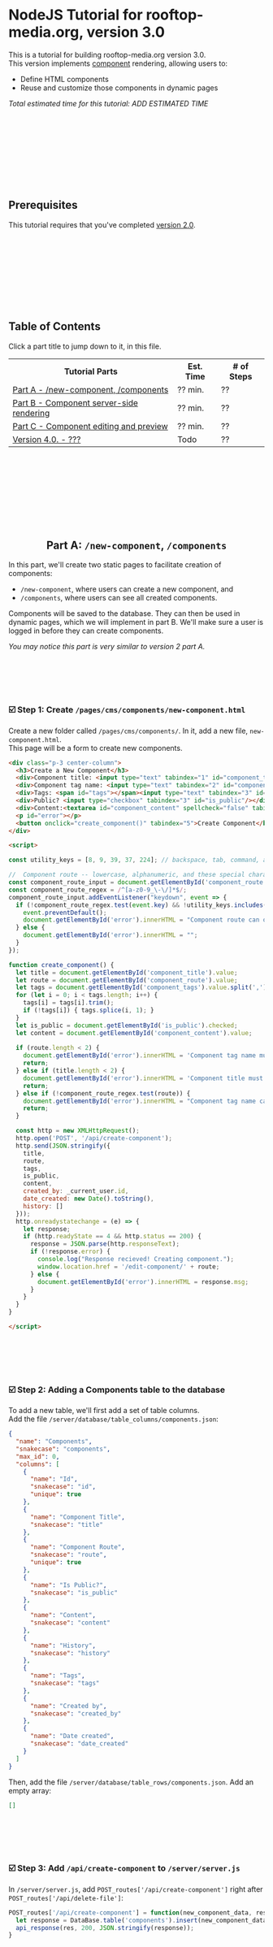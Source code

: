 # NodeJS Tutorial for rooftop-media.org, version 3.0

This is a tutorial for building rooftop-media.org version 3.0.  
This version implements [component](https://www.w3.org/TR/NOTE-HTMLComponents#overview) rendering, allowing users to:
 - Define HTML components
 - Reuse and customize those components in dynamic pages

*Total estimated time for this tutorial: ADD ESTIMATED TIME*

<br/><br/><br/><br/><br/><br/><br/><br/>



##  Prerequisites

This tutorial requires that you've completed [version 2.0](https://github.com/rooftop-media/rooftop-media.org-tutorial/blob/main/version2.0/tutorial.md).

<br/><br/><br/><br/><br/><br/><br/><br/>



##  Table of Contents

Click a part title to jump down to it, in this file.

<table>
  <tr>
    <th>Tutorial Parts</th>
    <th>Est. Time</th>
    <th># of Steps</th>
  </tr>
  <tr>
    <td><a href="#part-a">Part A - /new-component, /components</a></td>
    <td>?? min.</td>
    <td>??</td>
  </tr>
  <tr>
    <td><a href="#part-b">Part B - Component server-side rendering</a></td>
    <td>?? min.</td>
    <td>??</td>
  </tr>
 <tr>
    <td><a href="#part-c">Part C - Component editing and preview</a></td>
    <td>?? min.</td>
    <td>??</td>
  </tr>
  <tr>
    <td><a href="#v3">Version 4.0. - ???</a></td>
    <td>Todo</td>
    <td>??</td>
  </tr>
</table>



<br/><br/><br/><br/><br/><br/><br/><br/>





<h2 id="part-a" align="center">  Part A:  <code>/new-component</code>, <code>/components</code> </h2>

In this part, we'll create two static pages to facilitate creation of components:
 - `/new-component`, where users can create a new component, and
 - `/components`, where users can see all created components.

Components will be saved to the database.  They can then be used in dynamic pages, which we will implement in part B. 
We'll make sure a user is logged in before they can create components. 

_You may notice this part is very similar to version 2 part A._

<br/><br/><br/><br/>



<h3 id="a-1">  ☑️ Step 1: Create <code>/pages/cms/components/new-component.html</code>  </h3>

Create a new folder called `/pages/cms/components/`.  In it, add a new file, `new-component.html`.  
This page will be a form to create new components.  

```html
<div class="p-3 center-column">
  <h3>Create a New Component</h3>
  <div>Component title: <input type="text" tabindex="1" id="component_title" placeholder="Click counter"/></div>
  <div>Component tag name: <input type="text" tabindex="2" id="component_route" placeholder="click-counter"/></div>
  <div>Tags: <span id="tags"></span><input type="text" tabindex="3" id="component_tags" placeholder="counter, demo" /></div>
  <div>Public? <input type="checkbox" tabindex="3" id="is_public"/></div>
  <div>Content:<textarea id="component_content" spellcheck="false" tabindex="4" placeholder="&lt;template> ..."></textarea></div>
  <p id="error"></p>
  <button onclick="create_component()" tabindex="5">Create Component</button>
</div>

<script>

const utility_keys = [8, 9, 39, 37, 224]; // backspace, tab, command, arrow keys

//  Component route -- lowercase, alphanumeric, and these special characters: - / _ 
const component_route_input = document.getElementById('component_route');
const component_route_regex = /^[a-z0-9_\-\/]*$/;
component_route_input.addEventListener("keydown", event => {
  if (!component_route_regex.test(event.key) && !utility_keys.includes(event.keyCode)) {
    event.preventDefault();
    document.getElementById('error').innerHTML = "Component route can only contain lowercase letters, numbers, underscores and dashes.";
  } else {
    document.getElementById('error').innerHTML = "";
  }
});

function create_component() {
  let title = document.getElementById('component_title').value;
  let route = document.getElementById('component_route').value;
  let tags = document.getElementById('component_tags').value.split(',');
  for (let i = 0; i < tags.length; i++) {
    tags[i] = tags[i].trim();
    if (!tags[i]) { tags.splice(i, 1); }
  }
  let is_public = document.getElementById('is_public').checked;
  let content = document.getElementById('component_content').value;
  
  if (route.length < 2) {
    document.getElementById('error').innerHTML = 'Component tag name must be at least 2 characters..';
    return;
  } else if (title.length < 2) {
    document.getElementById('error').innerHTML = 'Component title must be at least 2 characters..';
    return;
  } else if (!component_route_regex.test(route)) {
    document.getElementById('error').innerHTML = "Component tag name can only contain lowercase letters, numbers, underscores and dashes.";
    return;
  }

  const http = new XMLHttpRequest();
  http.open('POST', '/api/create-component');
  http.send(JSON.stringify({
    title,
    route,
    tags,
    is_public,
    content,
    created_by: _current_user.id,
    date_created: new Date().toString(),
    history: []
  }));
  http.onreadystatechange = (e) => {
    let response;      
    if (http.readyState == 4 && http.status == 200) {
      response = JSON.parse(http.responseText);
      if (!response.error) {
        console.log("Response recieved! Creating component.");
        window.location.href = '/edit-component/' + route;
      } else {
        document.getElementById('error').innerHTML = response.msg;
      }
    }
  }
}

</script>
```

<br/><br/><br/><br/>



<h3 id="a-2">  ☑️ Step 2: Adding a Components table to the database  </h3>

To add a new table, we'll first add a set of table columns.  
Add the file `/server/database/table_columns/components.json`:  

```json
{
  "name": "Components",
  "snakecase": "components",
  "max_id": 0,
  "columns": [
    {
      "name": "Id",
      "snakecase": "id",
      "unique": true
    },
    {
      "name": "Component Title",
      "snakecase": "title"
    },
    {
      "name": "Component Route",
      "snakecase": "route",
      "unique": true
    },
    {
      "name": "Is Public?",
      "snakecase": "is_public"
    },
    {
      "name": "Content",
      "snakecase": "content"
    },
    {
      "name": "History",
      "snakecase": "history"
    },
    {
      "name": "Tags",
      "snakecase": "tags"
    },
    {
      "name": "Created by",
      "snakecase": "created_by"
    },
    {
      "name": "Date created",
      "snakecase": "date_created"
    }
  ]
}
```

Then, add the file `/server/database/table_rows/components.json`.  Add an empty array:  

```json
[]
```

<br/><br/><br/><br/>



<h3 id="a-3">  ☑️ Step 3: Add <code>/api/create-component</code> to <code>/server/server.js</code>  </h3>

In `/server/server.js`, add `POST_routes['/api/create-component']` right after `POST_routes['/api/delete-file']`:  

```javascript
POST_routes['/api/create-component'] = function(new_component_data, res) {
  let response = DataBase.table('components').insert(new_component_data);
  api_response(res, 200, JSON.stringify(response));
}
```

<br/><br/><br/><br/>


<h3 id="a-4">  ☑️ Step 4: Add new URL routes to <code>/server/server.js</code>  </h3>

We're also going to add two new static page URL routes to `server.js`:  

```javascript
ar pageURLs = {
  '/':              '/pages/misc/landing.html',
  '/landing':       '/pages/misc/landing.html',
  '/register':      '/pages/misc/register.html',
  '/login':         '/pages/misc/login.html',
  '/profile':       '/pages/misc/profile.html',
  '/new-page':      '/pages/cms/new-page.html',
  '/pages':         '/pages/cms/pages.html',
  '/markup-rules':  '/pages/cms/markup-rules.html',
  '/upload-file':   '/pages/cms/upload-file.html',
  '/files':         '/pages/cms/files.html',
  '/new-component': '/pages/cms/components/new-component.html',
  '/components':    '/pages/cms/components/components.html'
}
```

<br/><br/><br/><br/>




<h3 id="a-5"> ☑️ Step 5:  ☞ Test the code! </h3>

Restart the server!  

On `/new-component`, add a component name and tag name.  
The page info should appear in the `/server/database/table_rows/components.json` file.  
You should be rerouted to `/edit-component/{component-tag-name}`, displaying the 404 page -- for now.  

Go back to `/new-component` to try creating the same component tag name.  You should get an error.  

<br/><br/><br/><br/>



<h3 id="a-6">  ☑️ Step 6: Use <code>/pages/index.js</code> to reroute and update the header </h3>

Open up `/pages/index.js`.  We'll make two changes.

First, we'll update the `render_user_buttons` function, to include links to `/new-component` and `/components`.
```javascript
// Update the "user buttons" in the header
function render_user_buttons() {
  let userButtonsEl = document.getElementById('user-buttons');
  let buttonText = `Menu`;
  let menuHTML = `<div id="user-menu">`;

  if (_current_user == null) {
    menuHTML += `<a href="/register">Register</a>`;
    menuHTML += `<a href="/login">Login</a>`;
  } else {
    buttonText = _current_user.display_name;
    menuHTML += `<a href="/profile">Your profile</a>`;
    menuHTML += `<a href="/new-page">New page</a>`;
    menuHTML += `<a href="/pages">All pages</a>`;
    menuHTML += `<a href="/files">All files</a>`;
    menuHTML += `<a href="/components">All tags</a>`;
    menuHTML += `<button onclick="logout()">Log out</button>`;
  }
  
  userButtonsEl.innerHTML = `<button onclick="_show_user_menu = !_show_user_menu;render_user_buttons();">${buttonText}</button>`;
  if (_show_user_menu) {
    userButtonsEl.innerHTML += menuHTML + `</div>`;
  }

}
```

Then, we'll edit the `boot` function.   
We'll  redirect to the home page if on `/new-component` or `/components` and not logged in, or on any route starting with `/edit-component/`.

```javascript
////  SECTION 3: Boot.
function boot() {
  console.log('Welcome to Rooftop Media Dot Org!');

  //  Log user in if they have a session id. 
  if (_session_id) {
    const http = new XMLHttpRequest();
    http.open('GET', `/api/user-by-session?session_id=${_session_id}`);
    http.send();
    http.onreadystatechange = (e) => {
      if (http.readyState == 4 && http.status == 200) {
        _current_user = JSON.parse(http.responseText);
      } else if (http.readyState == 4 && http.status == 404) {
        console.log('No session found.');
        localStorage.removeItem('session_id');
      }
      current_user_loaded();
      render_user_buttons();
    }
  } else {
    render_user_buttons();
    current_user_loaded();
  }
  
  //  Redirect to home if...
  let onALoggedOutPage = (_current_page == '/register' || _current_page == '/login');
  let loggedIn = _session_id != null;
  let redirectToHome = (onALoggedOutPage && loggedIn);
  let authReqdPages = ['/new-page', '/pages', '/files', '/upload-file', '/components', '/new-component'];
  let authReqdDirectories = ['edit', 'edit-component'];
  let onALoggedInPage = (authReqdPages.includes(_current_page) || authReqdDirectories.includes(_current_page.split('/')[1]));
  redirectToHome = redirectToHome || (onALoggedInPage && !loggedIn);
  if (redirectToHome) {
    window.location.href = '/';
  }

}
window.addEventListener('load', (event) => {
  boot()
});
```

<br/><br/><br/><br/>



<h3 id="a-7"> ☑️ Step 7:  Making an API route for getting all components, in <code>server.js</code> </h3>

In `/server/server.js`, right under `GET_routes['/api/all-files']`, add a new function, `GET_routes['/api/all-components']`:

```javascript
GET_routes['/api/all-components'] = function(req_data, res) {
  let all_components = fs.readFileSync(__dirname + '/database/table_rows/components.json', 'utf8');
  all_components = JSON.parse(all_components);
  for (let i = 0; i < all_components.length; i++) {
    let creator_id = parseInt(all_components[i].created_by);
    all_components[i].created_by = DataBase.table('users').find({id: creator_id})[0].username;
  }
  api_response(res, 200, JSON.stringify(all_components));
}
```

<br/><br/><br/><br/>



<h3 id="a-8"> ☑️ Step 8:  Creating <code>pages/cms/components/components.html</code> </h3>

This page will allow us to view all components created in our database.  
Create a new page, `/pages/cms/components/components.html`, and add this:

```html
<div class="p-3 center-column">
  <h3>All components:</h3>
  <div id="search-bar-row">
    <input id="search" placeholder="Search components..." oninput="search_components()"/>
    <div id="search-settings-toggle" onclick="toggle_settings()">Settings  &#x25B8;</div>
  </div>
  <div id="search-settings" onclick="search_components()">
    <div>Sort by: </div>
    <div><input type="radio" name="sort_types" value="title" checked /> Title</div>
    <div><input type="radio" name="sort_types" value="date"/> Date created</div>
    <div><input type="radio" name="sort_types" value="creator"/> Creator</div>
    <div style="display: flex;align-items: center;"><input type="checkbox" id="invert-sort"/> Invert results</div>
  </div>
  <table id="component-table">
    <!--  Component data goes here-->
  </table>
  <br/><br/><br/><br/>
  <a href="/new-component"><button>+ Create new component</button></a>
</div>

<script>
  let componentTable = document.getElementById('component-table');
  let all_components = [];
  let show_settings = false;

  function render_table(components) {
    componentTable.innerHTML = `<tr>
      <th>Private?</th>
      <th>Title</th>
      <th>Tag</th>
      <th>Edit</th>
    </tr>`;
    for (var i = 0; i < components.length; i++) {
      let component = components[i];
      componentTable.insertRow().innerHTML += `<tr>
        <td class="is-public">${component.is_public ? '' : '<img src="/assets/icons/lock.svg"/>'}</td>
        <td>
          <div class="component-title"><a href="/${component.route}">${component.title}</a></div>
          <div class="created-by">Created by ${component.created_by}</div>
          <div class="tags">${get_tag_html(component.tags)}</div>
        </td>
        <td>&lt;${component.route}&gt;</td>
        <td>${_current_user.username == component.created_by ? `<a href="/edit-component/${component.route}"><img src="/assets/icons/edit.svg"/></a>` : ''}</td>
      </tr>`;
    }
    if (components.length < 1) {
      componentTable.insertRow().innerHTML += `<tr><td></td><td id="no-components-found">(No components found)</td><td></td><td></td></tr>`;
    }
  }

  function get_tag_html(tags) {
    let html = '';
    for (let i = 0; i < tags.length; i++) {
      html += `<span class="tag" onclick="search_tag('${tags[i]}')">${tags[i]}</span>`;
    }
    return html;
  }
  function search_tag(tag) {
    document.getElementById('search').value = `tag:${tag}`;
    search_components();
  }

  function search_components() {
    let search = document.getElementById('search').value;
    if (search.length < 1) {
      return sort_components(all_components);
    }
    let tags = [];
    while (search.includes('tag:')) {
      let tag_text_pos = search.indexOf('tag:');
      let end_of_tag_pos = search.indexOf(' ', tag_text_pos+4);
      if (end_of_tag_pos == -1) { end_of_tag_pos = search.length};
      let tag = search.slice(tag_text_pos + 4, end_of_tag_pos);
      tags.push(tag);
      search = search.slice(0,tag_text_pos) + search.slice(end_of_tag_pos,search.length);
    }
    
    let searched_components = all_components.filter(component => {
      let is_match = true;
      if (component.title.search(search.trim()) == -1) is_match = false;
      for (let i = 0; i < tags.length; i++) {
        if (!component.tags.includes(tags[i])) is_match = false;
      }
      return is_match
    })
    sort_components(searched_components);
  }

  function sort_components(components) {
    let sort_types = document.getElementsByName('sort_types');
    let sorted_components = [];
    if (sort_types[2].checked) {         // creator
      sorted_components = components.sort((a, b) => { return a.created_by > b.created_by; });
    } else if (sort_types[1].checked) {  // date
      sorted_components = components.sort((a, b) => { return new Date(a.date_created) > new Date(b.date_created); });
    } else {                             // title
      sorted_components = components.sort((a, b) => { return a.title > b.title; });
    }
    if (document.getElementById('invert-sort').checked) {
      sorted_components.reverse();
    }
    render_table(sorted_components);
  }

  function toggle_settings() {
    show_settings = !show_settings;
    if (!show_settings) {
      document.getElementById('search-settings').style.display = `none`;
      document.getElementById('search-settings-toggle').innerHTML = 'Settings  &#x25B8;';
    } else {
      document.getElementById('search-settings').style.display = 'flex';
      document.getElementById('search-settings-toggle').innerHTML = 'Settings  &#x25BE;';
    }
  }

  function get_all_components() {
    const http = new XMLHttpRequest();
    http.open('GET', '/api/all-components');
    http.send();
    http.onreadystatechange = (e) => {
      let response;      
      if (http.readyState == 4 && http.status == 200) {
        response = JSON.parse(http.responseText); 
        console.log("Components loaded!");
        all_components = response;
        sort_components(all_components);
      }
    }
  }

  current_user_loaded = function () {
    get_all_components();
  }
  
</script>

<style>
  
  #search-bar-row {
    display: flex;
    align-items: center;
    justify-content: space-between;
    margin-bottom: 10px;
  }
  #search {
    width: calc(100% - 100px);
    padding: 10px;
    box-sizing: border-box;
    border-radius: 15px;
  }
  #search-settings-toggle {
    text-decoration: underline;
    margin-right: 10px;
    cursor: pointer;
  }

  #search-settings {
    display: none;
    flex-flow: row wrap;
    justify-content: space-around;
    margin: 10px 0px;
  }

  table {
    width: 100%;
  }
  tr th {
    color: rgba(255,255,255,0.5);
    border: none;
    text-align: left;
    font-weight: normal;
  }
  tr th:first-child, tr th:nth-child(0n + 3) {
    max-width: 100px;
  }
  td {
    border-right: none;
    border-left: none;
  }

  td.is-public {
    width: 50px;
  }

  div.component-title {
    color: var(--yellow);
    font-size: 1.3em;
  }
  div.created-by {
    opacity: 0.5;
    font-size: 1em;
  }
  span.tag {
    background: var(--lighter-brown);
    color: rgba(255,255,255,0.5);
    padding: 0px 4px;
    margin: 4px 5px;
    cursor: pointer;
  }

  td img {
    width: 25px;
    max-width: 25px;
    max-height: 25px;
    display: block;
    margin: auto;
    cursor: pointer;
  }

  #no-components-found {
    text-align: center;
    opacity: .5;
  }
</style>
```

<br/><br/><br/><br/>


<h3 id="a-9"> ☑️ Step 9:   ☞ Test the code!  </h3>

Restart the server.  

On `/new-component` and `/components`, if you're *not* logged in you should be rerouted to `/`.  

You should see a table of all the created components! Wonderful.   

Components that are not "public" should have a lock displayed by them.  
Components created by the current user should have an "edit" icon, linking to an edit page -- which is a 404 for now.  

You should also be able to search for components by title, and sort the page display by title, creator, or date created. 

<br/><br/><br/><br/>


<h3 id="a-10">☑️ Step 10. ❖ Part A review. </h3>

The complete code for Part A is available [here](https://github.com/rooftop-media/rooftop-media.org-tutorial/tree/main/version3.0/part_A).

<br/><br/><br/><br/>
<br/><br/><br/><br/>




<h2 id="part-b" align="center">  Part B:  Component server-side rendering </h2>

In this section, we'll create a test component, and ensure it can be rendered properly in a dynamic page. 

On the server side, this will happen:
 - Find component tag names in dynamic page HTML.
   - Also get the attributes and innerHTML associated with that tag.
 - Replace the component tag with the component's template HTML.
 - Fill in custom "props" in the compontent template HTML, using attributes.

We're implementing components before making the component editor, which will happen in [part c](#part-c).

<br/><br/><br/><br/>



<h3 id="b-1">  ☑️ Step 1: Create <code>/server/utils/ssr.js</code>  </h3>

Create a new folder `/server/utils/` and add a new file, `ssr.js`. SSR stands for Server Side Rendering. 

```js
//  This script has functions to do server side rendering. 

//  Importing our custom libraries
const DataBase = require('../database/database.js');
const ConvertMarkup = require('../../pages/cms/convert-markup.js');


//  Take an HTML string w/ components, returns an html string
function render_components(html) {
  let _tokens = ConvertMarkup.markup_to_tokens(html);
  let _parsed = tokens_to_parse(_tokens);
  let _escaped_parse = parse_code_tags(_parsed);
  let _tags = parse_to_tags(_escaped_parse);
  //  Find + replace components
  let allowed_tags = [
    'h1','h2','h3','h4','h5','h6','p','div','span','b','i','pre','code','style',
    'ol','ul','li','table','tr','th','td','a','img','br','hr'
  ];
  let _component = {
    tag_name: '',
    attrs: {},
    text: ''
  }
  let _attr_name = '';
  let _replace_start_pt;
  for (let i = 0; i < _tags.length; i++) {
    if ( !_component.tag_name && _tags[i].type == 'OPEN-TAG' && !allowed_tags.includes(_tags[i].value)) {
      _component.tag_name = _tags[i].value;
      _replace_start_pt = i;
    } else if (_component.tag_name && tags[i].type == 'ATTR-NAME') {
      _attr_name = tags[i].value;
    } else if (_component.tag_name && tags[i].type == 'ATTR-VALUE') {
      _component[_attr_name] = tags[i].value;
    } else if (_component.tag_name && tags[i].type == 'TEXT') {
      _component.text = tags[i].value;
    } else if (_component.tag_name && tags[i].type == 'CLOSE-TAG') {
      // now we have the component info... time to replace it.
      let found_components = DataBase.table('components').find(_component.tag_name);
      if (found_components.length != 0) {
        let c_html = found_components[0].content;
        let c_tokens = ConvertMarkup.markup_to_tokens(c_html);
        let c_parsed = tokens_to_parse(c_tokens);
        let c_escaped_parse = parse_code_tags(c_parsed);
        let c_tags = parse_to_tags(c_escaped_parse);  
        _tags.splice(_replace_start_pt, i-_replace_start_pt,c_tags);
        i = _replace_start_pt;
        //
        
      } else {
        //  Error? Component not found
      }
      _component = {
        tag_name: '',
        attrs: {},
        text: ''
      }
    }
  }
  //  let _valid_tags = tags_to_valid_tags(_tags);
  let final_html = tags_to_html(_valid_tags);
  return final_html;
}

module.exports = {
  render_components
}
```

<br/><br/><br/><br/>



<h3 id="b-2">  ☑️ Step 2: Add <code>GET_routes['/api/SSR-page']</code> in <code>/server/server.js</code>  </h3>

First, at the top of `/server/server.js`, we need to import the SSR functions we just wrote:

```js
//  Importing our custom libraries
const DataBase = require('./database/database.js');
const SSR = require('./utils/ssr.js');
```

Now, add the function `GET_routes['/api/SSR-page']` right below `GET_routes['/api/page']`. This will replace component tags with component templates before sending the page's HTML.

```js
GET_routes['/api/SSR-page'] = function(req_data, res) {
  let response = { error: false };
  let page_data = DataBase.table('pages').find({ route: req_data.route });
  let session_data = DataBase.table('sessions').find({ id: req_data.session_id });
  if (page_data.length < 1) {
    response.error = true;
    response.msg = `The page ${req_data.route} was not found.`;
  } else if (page_data[0].is_public || (session_data.length > 0 && page_data[0].created_by == session_data[0].user_id)) {
    response.data =  page_data[0];
  } else {
    response.error = true;
    response.msg = `You don't have permission to view this page.`;
  }
  //  Now we have our page, we SSR components
  response.data.content = SSR.render_components(response.data.content);
  
  console.log(response.data.content)
  console.log(ConvertMarkup.markup_to_tokens(response.data.content))
  api_response(res, 200, JSON.stringify(response));
}
```

<br/><br/><br/><br/>


<h3 id="b-3">  ☑️ Step 3: Edit `/pages/cms/dynamic-page.html` to use SSR.  </h3>

We're just changing one line in `/pages/cms/dynamic-page.html`: in `load_page`, call our new `/api/SSR-page` route.
Here's the full function anyway though. 

```js
////  SECTION 4: Boot
//  Load page from API, then render buffer
function load_page() {
  const http = new XMLHttpRequest();
  http.open('GET', `/api/SSR-page?route=${page_route}&session_id=${_session_id}`);
  http.send();
  http.onreadystatechange = (e) => {
    let response;      
    if (http.readyState == 4 && http.status == 200) {
      response = JSON.parse(http.responseText);
      if (!response.error) {
        console.log("Response recieved! Loading page.");
        page_data = response.data;
        render_page();
      } else {
        document.getElementById('dynamic-page').innerHTML = response.msg;
      }
    }
  }
}
current_user_loaded = function() {
  load_page();
}
```

<br/><br/><br/><br/>



<h3 id="b-4"> ☑️ Step 4:   ☞ Test the code!  </h3>

Restart the server.  

Save a component with the name `profile-card` following HTML content:

```html
<div class="profile-card">
  {{ name }}
</div>
<style>
  .profile-card {
    border-radius: 5px;
    padding: 5px;
    background: #432D21;
    width: 100px;
    text-align: center;
  }
</style>
```

(We haven't made the editor yet, so either create a new one or edit `table_rows/components.json`.)

Now create a new page, using this component twice:

```html
<h1>Component test!</h1>
<div>Below should be two components:</div>
<profile-card></profile-card/>
<div>Here's the second:</div>
<profile-card/>
<div>Did that work?</div>
```

Open up that page. It should render. 

<br/><br/><br/><br/>



<h3 id="b-5">☑️ Step 5. ❖ Part B review. </h3>

The complete code for Part B is available [here](https://github.com/rooftop-media/rooftop-media.org-tutorial/tree/main/version3.0/part_B).

<br/><br/><br/><br/>
<br/><br/><br/><br/>



<h2 id="part-c" align="center">  Part C:  Component editing and preview </h2>

In this section, we'll create an editor for components.

<br/><br/><br/><br/>


<h3 id="c-1">  ☑️ Step 1: Add a file <code>cms/components/edit-component.html</code>  </h3>

Add a file <code>cms/components/edit-component.html</code>. It will be pretty similar to the page editor.

```html
<div class="p-3 center-column" id="loading-component">
  Loading component...
</div>

<div class="p-3 center-column" id="dynamic-component">
  <div class="flex-row">
    <div style="width:40%;">Route: / <input id="component-route" type="text" value="" oninput="update_componentRoute()" tabindex="1" /></div>
    <div style="display: flex; align-items: center;">Public? <input id="is-public" type="checkbox" onclick="toggle_publicity()" tabindex="2"/></div>
  </div>
  <div class="flex-row">
    <input id="component-title" type="text" value="" oninput="update_componentTitle()" tabindex="3">
    <button onclick="cancel()">Cancel</button>
    <button id="save" onclick="save()" tabindex="6">Save</button>
  </div>
  <div id="error"></div>

  <textarea id="component-buffer" spellcheck="false" oninput="update_buffer(event.currentTarget.value)" onscroll="sync_scroll(this);" tabindex="5"></textarea>
  <pre id="highlighting" aria-hidden="true"><code id="highlighting-content"></code></pre>
    
  <br/><br/>
  <button onclick="render_preview()">Preview</button>
  <button style="margin-left:20px;" onclick="window.location.href = `/${component_route}`">Go to Component</button>
  <br/><br/><br/><hr/><br/><br/>
  <button style="background: var(--red);" onclick="delete_component()">Delete Component</button>
</div>

<div class="p-3 center-column" id="preview-component">
  <button onclick="back_to_editor()">Edit</button><br/><hr/><br/>
  <div id="preview-content"></div>
</div>

<script src="/pages/cms/convert-markup.js"></script>
<script>

////  SECTION 1: Component memory
let component_route = _current_page.slice(16, _current_page.length);
let buffer_data = {};
let component_data = {};
let is_saved = true;

////  SECTION 2: Render

//  Renders the text editor, final component, or "component does not exist" message.
function render_component() {
  document.getElementById('component-route').value = buffer_data.route;
  document.getElementById('is-public').checked = buffer_data.is_public;
  document.getElementById('component-title').value = buffer_data.title;
  document.getElementById('component-buffer').value = buffer_data.content;

  document.getElementById('highlighting-content').innerHTML = create_highlighting(buffer_data.content);
  check_if_saved();
}

function render_preview() {
  document.getElementById('dynamic-component').style.display = `none`;
  document.getElementById('preview-component').style.display = 'block';
  document.getElementById('preview-content').innerHTML = validate_html(buffer_data.content);
}

function back_to_editor() {
  document.getElementById('dynamic-component').style.display = `block`;
  document.getElementById('preview-component').style.display = 'none';
  render_component();
}

function create_highlighting(markup_text) {
  let tokens = markup_to_tokens(markup_text);
  let pre_parsed = tokens_to_parse(tokens);
  let parsed = parse_code_tags(pre_parsed);
  let colors = {
    'LESS-THAN': 'var(--yellow)',
    'GREATER-THAN': 'var(--yellow)',
    'OPEN-TAG': '#90E2B6',
    'CLOSE-TAG': '#90E2B6',
    'FORWARD-SLASH': 'white',
    'ATTR-NAME': '#FFD024',
    'EQUALS': 'white',
    'ATTR-VALUE': '#86C3FD',
    'DOUBLE-QUOTE': '#86C3FD',
    'SINGLE-QUOTE': '#86C3FD',
    'TEXT': 'white',
    'COMMENT': 'gray',
    'DASH': 'gray',
    'EXCLAMATION': 'gray',
    'CODE-TAG-TEXT': 'gray',
    'INVALID': 'white'
  }
  let highlighted = '';
  for (let i = 0; i < parsed.length; i++) {
    let escaped_text = parsed[i].value.replace(/&/g, "&amp;")
         .replace(/</g, "&lt;")
         .replace(/>/g, "&gt;")
         .replace(/"/g, "&quot;")
         .replace(/'/g, "&#39;");

    highlighted += parsed[i].type == 'INVALID' ? '<span style="text-decoration:underline;text-decoration-color:red;">' : '';
    highlighted += `<span style="color:${colors[parsed[i].type]};">${escaped_text}</span>`;
    highlighted += parsed[i].type == 'INVALID' ? '</span>' : '';

  }
  if(buffer_data.content[buffer_data.content.length - 1] == "\n") {     // Fixing "last newline" error -- see css-tricks article
    highlighted += " ";  
  }
  return highlighted;
}

////  SECTION 3: Event reactions

//  Fired if unsaved changes exist
function beforeUnloadListener(event) {
  event.preventDefault();
  return (event.returnValue = "");
};

//  Fired in render_component() and in any buffer editing function
function check_if_saved() {
  is_saved = (buffer_data.content == component_data.content) && (buffer_data.title == component_data.title) 
    && (buffer_data.is_public == component_data.is_public) && (buffer_data.route == component_data.route);
  if (!is_saved) {
    addEventListener("beforeunload", beforeUnloadListener, { capture: true });
    document.getElementById('save').classList.remove('inactive');
  } else {
    removeEventListener("beforeunload", beforeUnloadListener, { capture: true, });
    document.getElementById('save').classList.add('inactive');
  }
}

//  Fires when new component content is typed.
function update_buffer(newval) {
  buffer_data.content = newval;
  document.getElementById('highlighting-content').innerHTML = create_highlighting(buffer_data.content);

  if(buffer_data.content[buffer_data.content.length - 1] == "\n") {     // Fixing "last newline" error -- see css-tricks article
    document.getElementById('highlighting-content').innerHTML += " ";  
  }
  check_if_saved();
}

//  Syncronizes the textarea scroll with the highlighted <pre> scroll
function sync_scroll(element) {
  let result_element = document.querySelector("#highlighting");
  result_element.scrollTop = element.scrollTop;
  result_element.scrollLeft = element.scrollLeft;
}

//  Fires when the component title is changed. 
function update_componentTitle() {
  buffer_data.title = document.getElementById('component-title').value;
  check_if_saved();
}

function update_componentRoute() {
  buffer_data.route = document.getElementById('component-route').value;
  check_if_saved();
}

function toggle_publicity() {
  buffer_data.is_public = !buffer_data.is_public;
  render_component();
}

//  Fires when "Save component changes" is clicked.
function save() {
  console.log("saving...")
  const http = new XMLHttpRequest();
  http.open('POST', '/api/update-component');
  http.send(JSON.stringify({ 
    id: component_data.id,
    title: buffer_data.title,
    content: buffer_data.content,
    route: buffer_data.route,
    is_public: buffer_data.is_public,
    session_id: _session_id
  }));
  http.onreadystatechange = (e) => {
    let response;      
    if (http.readyState == 4 && http.status == 200) {
      response = JSON.parse(http.responseText);
      if (!response.error) {
        console.log("Response recieved! Component updated.");
        component_data.content = buffer_data.content;
        component_data.title = buffer_data.title;
        component_data.route = buffer_data.route;
        component_data.is_public = buffer_data.is_public;
        render_component();
        if (_current_page.split('/edit-component/')[1] != buffer_data.route) {
          window.location.href = '/edit-component/' + buffer_data.route;
        }
      } else {
        console.warn("Err")
        document.getElementById('error').innerHTML = response.msg;
      }
    }
  }
}

//  Fires when the cancel button is clicked.
function cancel() {
  if (confirm('Are you sure? Changes will not be saved!')) {
    window.location.href = '/edit-component/' + component_route;
  }
}

//  Fired when the delete component button is clicked
function delete_component() {
  if (!confirm(`Are you sure you want to permanently delete /${component_route}?`)) {
    return;
  }
  const http = new XMLHttpRequest();
  http.open('POST', '/api/delete-component');
  http.send(JSON.stringify({ 
    id: component_data.id,
    session_id: _session_id
  }));
  http.onreadystatechange = (e) => {
    if (http.readyState == 4 && http.status == 200) {
      response = JSON.parse(http.responseText);
      if (!response.error) {
        document.getElementById('error').innerHTML = "Component deleted.  Redirecting you...";
        window.location.href = '/';
      } else {
        console.warn(response.msg);
        document.getElementById('error').innerHTML = response.msg;
      }
    }
  }
}

////  SECTION 4: Boot
//  Load all component elements from API, then render buffer
function load_component() {

  const http = new XMLHttpRequest();
  http.open('GET', `/api/component?route=${component_route}&session_id=${_session_id}`);
  http.send();
  console.log('Requesting component')
  http.onreadystatechange = (e) => {
    let response;      
    if (http.readyState == 4 && http.status == 200) {
      response = JSON.parse(http.responseText);
      document.getElementById('loading-component').style.display = 'none';
      document.getElementById('dynamic-component').style.display = 'block';
      if (!response.error) {
        console.log("Response recieved! Loading component.");
        component_data = response.data;
        if (component_data.created_by != _current_user.id) {
          document.getElementById('dynamic-component').innerHTML = "You don't have permission to edit this component.";
          return;
        }
        buffer_data.content = component_data.content || "";
        buffer_data.title = component_data.title || "";
        buffer_data.route = component_data.route;
        buffer_data.is_public = component_data.is_public;
        render_component();
      } else {
        document.getElementById('dynamic-component').innerHTML = response.msg;
      }
    }
  }
}
current_user_loaded = function() {
  load_component();
}

</script>

<style> 
  #dynamic-component {
    position: relative;
    padding: 40px 0px;
    display: none;
  }

  #preview-component {
    display: none;
  }

  #dynamic-component input:not([type='checkbox']) {
    font-family: CrimsonText;
    width: 60%;
  }

  input#component-route {
    font-size: 1em;
  }

  input#component-title {
    margin: 0.67em 0px;
    padding: 0px;
    font-size: 2em;
  }
  
  /*  Component buffer + highlighter */
  #component-buffer, #highlighting {
    height: 60vh;
    width: 100%;
    margin: 0px;
    padding: 5px;
    box-sizing: border-box;
    overflow-y: scroll;
    
  }
  #component-buffer {
    position: absolute;
    z-index: 1;
    color: transparent;
    background: transparent;
    caret-color: white;
    resize: none;
  }
  #highlighting {
    z-index: 0;
  }

  .flex-row {
    display: flex;
    justify-content: space-between;
    align-items: center;
  }

  #dynamic-component button {
    width: 15%;
  }

  #dynamic-component button#save {
    background: #3A7B64;
  }
  .inactive {
    opacity: 0.5;
  }

</style>
```

<br/><br/><br/><br/>



<h3 id="c-2"> ☑️ Step 2:   Edit `server/server.js`  </h3>

We'll make 4 edits to `server.server.js`: 
 1. Add the page route `/edit-component/{component-name}`
 2. Add the GET api route `/api/component`
 3. Add the POST api route `/api/update-component`
 4. Add the POST api route `/api/delete-component`

So, first, edit the function `respond_with_a_page()`:
```js
function respond_with_a_page(res, url) {
  let page_content = "";

  if (pageURLkeys.includes(url)) {  //  If it's a static page route....
    url = pageURLs[url];
    try {
      page_content = fs.readFileSync( __dirname + '/..' + url);
    } catch(err) {
      page_content = fs.readFileSync(__dirname + '/../pages/misc/404.html');
    }
  } else if (url.substring(0, 6) == '/edit/') {
    page_content = fs.readFileSync(__dirname + '/../pages/cms/edit-page.html');
  } else if (url.substring(0, 16) == '/edit-component/') {
    page_content = fs.readFileSync(__dirname + '/../pages/cms/components/edit-component.html');
  } else {                          //  If it's a dynamic page route....
    let page_data = DataBase.table('pages').find({ route: url.slice(1) });  //  Removing the "/" from the route
    if (page_data.length < 1) {
      page_content = fs.readFileSync(__dirname + '/../pages/misc/404.html');
    } else {
      page_content = fs.readFileSync(__dirname + '/../pages/cms/dynamic-page.html');
    }
  }
  res.writeHead(200, {'Content-Type': 'text/html'});
  var main_page = fs.readFileSync(__dirname + '/../pages/index.html', {encoding:'utf8'});
  var page_halves = main_page.split('<!--  Insert page content here!  -->');
  var rendered = page_halves[0] + page_content + page_halves[1];
  res.write(rendered);
  res.end();
}
```

Second, right after `GET_routes['/api/all-files']` but before `GET_routes['/api/all-components']`, add `GET_routes['/api/component']`:

```js
GET_routes['/api/component'] = function(req_data, res) {
  let response = { error: false };
  let comp_data = DataBase.table('components').find({ route: req_data.route });
  let session_data = DataBase.table('sessions').find({ id: req_data.session_id });
  if (comp_data.length < 1) {
    response.error = true;
    response.msg = `The component ${req_data.route} was not found.`;
  } else if (comp_data[0].is_public || (session_data.length > 0 && comp_data[0].created_by == session_data[0].user_id)) {
    response.data =  comp_data[0];
  } else {
    response.error = true;
    response.msg = `You don't have permission to view this component.`;
  }
  api_response(res, 200, JSON.stringify(response));
```

Third, right after `POST_routes['/api/create-component']`, add `POST_routes['/api/update-component']`:
```js
POST_routes['/api/update-component'] = function(component_update, res) {
  let response = { error: false };
  let component_data = DataBase.table('components').find({ id: component_update.id });
  let session_data = DataBase.table('sessions').find({ id: component_update.session_id });
  if (component_data[0].created_by != session_data[0].user_id) {
    response.error = true;
    response.msg = `You don't have permission to update this component.`;
  }
  if (!response.error) {
    response = DataBase.table('components').update(component_update.id, component_update);
  }
  api_response(res, 200, JSON.stringify(response));
}
```

Fourth and finally, right after `POST_routes['/api/update-component']`, add `POST_routes['/api/delete-component']`:
```js
POST_routes['/api/delete-component'] = function(request_info, res) {
  let component_data = DataBase.table('components').find({ id: request_info.id });
  let session_data = DataBase.table('sessions').find({ id: request_info.session_id });
  let response = {
    error: false,
    msg: '',
  }
  if (component_data.length < 1) {
    response.error = true;
    response.msg = 'No component found.';
  } else if  (component_data[0].created_by != session_data[0].user_id) {
    response.error = true;
    response.msg = `You don't have permission to delete this component.`;
  } else {
    response.msg = DataBase.table('components').delete(request_info.id);
  }
  return api_response(res, 200, JSON.stringify(response));
}
```

Phew! 

<br/><br/><br/><br/>


<h3 id="c-3">  ☑️ Step 3: ☞ Test the code!  </h3>

Restart the server! Go to `/components`, and try to edit a component. 

Editing the route should redirect you. 

<br/><br/><br/><br/>



<h3 id="c-4">☑️ Step 4. ❖ Part C review. </h3>

The complete code for Part C is available [here](https://github.com/rooftop-media/rooftop-media.org-tutorial/tree/main/version3.0/part_C).

<br/><br/><br/><br/>
<br/><br/><br/><br/>


<h2 id="part-d" align="center">  Part D:  Live testing </h2>

At this point, there are enough features on the website to test with real users.  
Testing the features we've made so far will point out issues that need fixed, and motivate further dev.

<br/><br/><br/><br/>



<h3 id="d-1">  ☑️ Step 1: ☞ Test the code!  </h3>

Host the website at a url, using the steps described in [V1.0. part G](https://github.com/rooftop-media/rooftop-media.org-tutorial/blob/main/version1.0/tutorial.md#part-g).

Every day, create a journal entry, tagged `journal`. Try to create other types of pages, and components too. 

When you encounter a bug, or want an extra feature, feel free to add it. If you're worried about your edits messing up your journal entries, make sure you back up your code, as described in [V2.0 part F](https://github.com/rooftop-media/rooftop-media.org-tutorial/blob/main/version2.0/tutorial.md#part-f).

<br/><br/><br/><br/>



<h3 id="d-2">☑️ Step 2. ❖ Part D review. </h3>

Hopefully you feel that the tutorial has been worth it so far! :) 🌺

<br/><br/><br/><br/>
<br/><br/><br/><br/>



<h2 id="v3" align="center">  Version 4: ??? </h2>

With this section complete, you're ready to move on to the tutorial for [version 4.0](https://github.com/rooftop-media/rooftop-media.org-tutorial/blob/main/version4.0/tutorial.md)!

<br/><br/><br/><br/><br/><br/><br/><br/>



